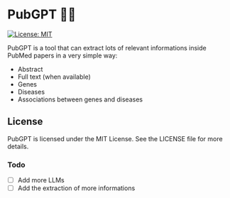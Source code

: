# PubGPT 💉📄
[![License: MIT](https://img.shields.io/badge/License-MIT-yellow.svg)](https://opensource.org/licenses/MIT)

PubGPT is a tool that can extract lots of relevant informations inside PubMed papers in a very simple way:
- Abstract
- Full text (when available)
- Genes
- Diseases 
- Associations between genes and diseases


## License

PubGPT is licensed under the MIT License. See the LICENSE file for more details.


### Todo

- [ ] Add more LLMs
- [ ] Add the extraction of more informations